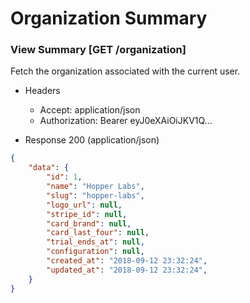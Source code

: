 # Organization Summary


### View Summary [GET /organization]

Fetch the organization associated with the current user.

+ Headers

    + Accept: application/json
    + Authorization:  Bearer eyJ0eXAiOiJKV1Q...

+ Response 200 (application/json)

```json
{
    "data": {
        "id": 1,
        "name": "Hopper Labs",
        "slug": "hopper-labs",
        "logo_url": null,
        "stripe_id": null,
        "card_brand": null,
        "card_last_four": null,
        "trial_ends_at": null,
        "configuration": null,
        "created_at": "2018-09-12 23:32:24",
        "updated_at": "2018-09-12 23:32:24",
    }
}
```
